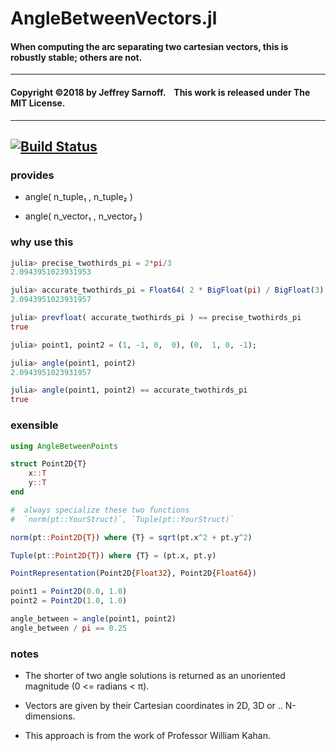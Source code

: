 # AngleBetweenVectors.jl

#### When computing the arc separating two cartesian vectors, this is robustly stable; others are not.

----

#### Copyright ©2018 by Jeffrey Sarnoff. &nbsp;&nbsp; This work is released under The MIT License.


-----

[![Build Status](https://travis-ci.org/JeffreySarnoff/AngleBetweenVectors.jl.svg?branch=master)](https://travis-ci.org/JeffreySarnoff/AngleBetweenVectors.jl)
----

### provides

- angle( n_tuple₁  ,  n_tuple₂ )

- angle( n_vector₁ , n_vector₂ )


### why use this

```julia
julia> precise_twothirds_pi = 2*pi/3
2.0943951023931953

julia> accurate_twothirds_pi = Float64( 2 * BigFloat(pi) / BigFloat(3) )
2.0943951023931957

julia> prevfloat( accurate_twothirds_pi ) == precise_twothirds_pi
true

julia> point1, point2 = (1, -1, 0,  0), (0,  1, 0, -1); 

julia> angle(point1, point2)
2.0943951023931957

julia> angle(point1, point2) == accurate_twothirds_pi
true
```

### exensible

```julia
using AngleBetweenPoints

struct Point2D{T}
    x::T
    y::T
end

#  always specialize these two functions
#  `norm(pt::YourStruct)`, `Tuple(pt::YourStruct)`

norm(pt::Point2D{T}) where {T} = sqrt(pt.x^2 + pt.y^2)

Tuple(pt::Point2D{T}) where {T} = (pt.x, pt.y)

PointRepresentation(Point2D{Float32}, Point2D{Float64})

point1 = Point2D(0.0, 1.0)
point2 = Point2D(1.0, 1.0)

angle_between = angle(point1, point2)
angle_between / pi == 0.25
``` 
 
### notes

- The shorter of two angle solutions is returned as an unoriented magnitude (0 <= radians < π).

- Vectors are given by their Cartesian coordinates in 2D, 3D or .. N-dimensions.

- This approach is from the work of Professor William Kahan.
